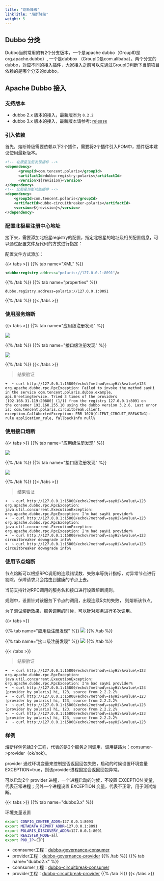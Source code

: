 ```yaml
---
title: "熔断降级"
linkTitle: "熔断降级"
weight: 5
---
```


## Dubbo 分类

Dubbo当前常用的有2个分支版本，一个是apache dubbo（GroupID是org.apache.dubbo）, 一个是dubbox （GroupID是com.alibaba）。两个分支的dubbo，对应不同的接入插件，大家接入之前可以先通过GroupID判断下当前项目依赖的是哪个分支的dubbo。

## Apache Dubbo 接入

### 支持版本

- dubbo 2.x 版本的接入，最新版本为 ```0.2.2```
- dubbo 3.x 版本的接入，最新版本请参考: [release](https://github.com/polarismesh/dubbo-java-polaris/releases)

### 引入依赖

首先，熔断降级需要依赖以下2个插件，需要将2个插件引入POM中，插件版本建议使用最新版本。

```xml
<!-- 北极星注册发现插件 -->
<dependency>
      <groupId>com.tencent.polaris</groupId>
      <artifactId>dubbo-registry-polaris</artifactId>
      <version>${revision}<version>
</dependency>
<!-- 北极星熔断功能插件 -->
<dependency>
    <groupId>com.tencent.polaris</groupId>
    <artifactId>dubbo-circuitbreaker-polaris</artifactId>
    <version>${revision}</version>
</dependency>
```

### 配置北极星注册中心地址

接下来，需要添加北极星registry的配置，指定北极星的地址及相关配置信息，可以通过配置文件及代码的方式进行指定：

配置文件方式添加：

{{< tabs >}}
{{% tab name="XML" %}}
```xml
<dubbo:registry address="polaris://127.0.0.1:8091"/>
```
{{% /tab %}}
{{% tab name="properties" %}}
```properties
dubbo.registry.address=polaris://127.0.0.1:8091
```
{{% /tab %}}
{{< /tabs >}}

### 使用服务熔断

{{< tabs >}}
{{% tab name="应用级注册发现" %}}

![](../图片/circuitbreaker/dubbo-application-service-rule.png)

{{% /tab %}}
{{% tab name="接口级注册发现" %}}

![](../图片/circuitbreaker/dubbo-interface-service-rule.png)

{{% /tab %}}
{{< /tabs >}}

> 结果验证

```log
➜  ~ curl http://127.0.0.1:15800/echo\?method\=sayHi\&value\=123
org.apache.dubbo.rpc.RpcException: Failed to invoke the method sayHi in the service com.tencent.polaris.dubbo.example.
api.GreetingService. Tried 3 times of the providers [192.168.31.119:20880] (1/1) from the registry 127.0.0.1:8091 on 
the consumer 192.168.255.10 using the dubbo version 3.2.6. Last error is: com.tencent.polaris.circuitbreak.client.
exception.CallAbortedException: ERR-1020(CLIENT_CIRCUIT_BREAKING): rule application_rule, fallbackInfo null%
```

### 使用接口熔断

{{< tabs >}}
{{% tab name="应用级注册发现" %}}

![](../图片/circuitbreaker/dubbo-application-interface-rule.png)

{{% /tab %}}
{{% tab name="接口级注册发现" %}}

![](../图片/circuitbreaker/dubbo-interface-method-rule.png)

{{% /tab %}}
{{< /tabs >}}


> 结果验证

```log
➜  ~ curl http://127.0.0.1:15800/echo\?method\=sayHi\&value\=123
org.apache.dubbo.rpc.RpcException: java.util.concurrent.ExecutionException: org.apache.dubbo.rpc.RpcException: I'm bad sayHi provider%
➜  ~ curl http://127.0.0.1:15800/echo\?method\=sayHi\&value\=123
org.apache.dubbo.rpc.RpcException: java.util.concurrent.ExecutionException: org.apache.dubbo.rpc.RpcException: I'm bad sayHi provider%
➜  ~ curl http://127.0.0.1:15800/echo\?method\=sayHi\&value\=123
circuitbreaker downgrade info%
➜  ~ curl http://127.0.0.1:15800/echo\?method\=sayHi\&value\=123
circuitbreaker downgrade info%
```

### 使用节点熔断

节点熔断可以根据RPC调用的连续错误数、失败率等统计指标，对异常节点进行剔除，保障请求只会路由到健康的节点上去。

当前支持针对RPC调用的服务名和接口进行设置熔断规则。

规则中，设置针对该服务下节点的调用，出现连续5次的失败， 则熔断该节点。

为了测试熔断效果，服务调用的时候，可以针对服务进行多次调用。

{{< tabs >}}

{{% tab name="应用级注册发现" %}}
![](../图片/circuitbreaker/dubbo-application-instance-rule.png)
{{% /tab %}}


{{% tab name="接口级注册发现" %}}
![](../图片/circuitbreaker/dubbo-interface-instance-rule.png)
{{% /tab %}}

{{< /tabs >}}

> 结果验证

```log
➜  ~ curl http://127.0.0.1:15800/echo\?method\=sayHi\&value\=123
org.apache.dubbo.rpc.RpcException: java.util.concurrent.ExecutionException: org.apache.dubbo.rpc.RpcException: I'm bad sayHi provider%
➜  ~ curl http://127.0.0.1:15800/echo\?method\=sayHi\&value\=123
[provider by polaris] hi, 123, source from 2.2.2.2%
➜  ~ curl http://127.0.0.1:15800/echo\?method\=sayHi\&value\=123
[provider by polaris] hi, 123, source from 2.2.2.2%
➜  ~ curl http://127.0.0.1:15800/echo\?method\=sayHi\&value\=123
[provider by polaris] hi, 123, source from 2.2.2.2%
➜  ~ curl http://127.0.0.1:15800/echo\?method\=sayHi\&value\=123
[provider by polaris] hi, 123, source from 2.2.2.2%
➜  ~ curl http://127.0.0.1:15800/echo\?method\=sayHi\&value\=123
```

### 样例

熔断样例包括2个工程，代表的是2个服务之间调用，调用链路为：consumer->provider（ok/nok）。

provider 通过环境变量来控制是否返回回包失败，启动的时候设置环境变量 EXCEPTION=true，则该provider进程固定会返回回包异常。

可以启动2个 provider 进程，一个进程启动的时候，不设置 EXCEPTION 变量，代表正常进程；另外一个进程设置 EXCEPTION 变量，代表不正常，用于测试熔断。

{{< tabs >}}
{{% tab name="dubbo3.x" %}}

环境变量设置

```bash
export CONFIG_CENTER_ADDR=127.0.0.1:8093
export METADATA_REPORT_ADDR=127.0.0.1:8091
export POLARIS_DISCOVERY_ADDR=127.0.0.1:8091
export REGISTER_MODE=all
export POD_IP={IP}
```

- connsumer工程：[dubbo-governance-consumer](https://github.com/polarismesh/dubbo-java-polaris/tree/dubbo-3.2.x/dubbo/dubbo-examples/dubbo-governance-example/dubbo-governance-consumer)
- provider工程：[dubbo-governance-provider](https://github.com/polarismesh/dubbo-java-polaris/tree/dubbo-3.2.x/dubbo/dubbo-examples/dubbo-governance-example/dubbo-governance-provider)
{{% /tab %}}
{{% tab name="dubbo2.x" %}}
- connsumer工程：[dubbo-circuitbreak-consumer](https://github.com/polarismesh/dubbo-java-polaris/tree/dubbo-2.x/dubbo/dubbo-examples/dubbo-circuitbreak-example/dubbo-circuitbreak-consumer)
- provider工程：[dubbo-circuitbreak-provider](https://github.com/polarismesh/dubbo-java-polaris/tree/dubbo-2.x/dubbo/dubbo-examples/dubbo-circuitbreak-example/dubbo-circuitbreak-provider)
{{% /tab %}}
{{< /tabs >}}



